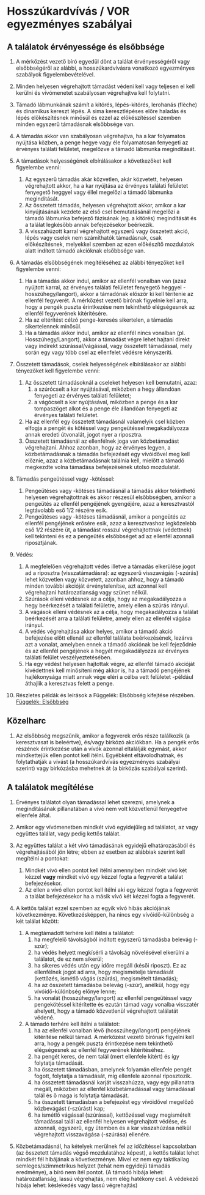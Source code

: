 # Hosszúkardvívás / VOR egyezményes szabályai
 
## A találatok érvényessége és elsőbbsége
 
1.  A mérkőzést vezető bíró egyedül dönt a találat érvényességéről vagy elsőbbségéről az alábbi, a hosszúkardvívásra vonatkozó egyezményes szabályok figyelembevételével.
 
1.  Minden helyesen végrehajtott támadást védeni kell vagy teljesen el kell kerülni és vívómenetet szabályosan végrehajtva kell folytatni.
 
1.  Támadó lábmunkának számít a kitörés, lépés-kitörés, lerohanás (flèche) és dinamikus kereszt lépés. A sima keresztlépéses előre haladás és lépés előkészítésnek minősül és ezzel az előkészítéssel szemben minden egyszerű támadásnak elsőbbsége van.
 
1. A támadás akkor van szabályosan végrehajtva, ha a kar folyamatos nyújtása közben, a penge hegye vagy éle folyamatosan fenyegeti az érvényes találati felületet, megelőzve a támadó lábmunka megindítását.
 
1. A támadások helyességének elbírálásakor a következőket kell figyelembe venni:
    1. Az egyszerű támadás akár közvetlen, akár közvetett, helyesen végrehajtott akkor, ha a kar nyújtása az érvényes találati felületet fenyegető heggyel vagy éllel megelőzi a támadó lábmunka megindítását.
    1. Az összetett támadás, helyesen végrehajtott akkor, amikor a kar kinyújtásának kezdete az első csel bemutatásánál megelőzi a támadó lábmunka befejező fázisának (eg. a kitörés) megindítását és a találat legkésőbb annak befejezésekor beérkezik.
    1. A visszahúzott karral végrehajtott egyszerű vagy összetett akció, lépés vagy cselek nem számíthatók támadásnak, csak előkészítésnek, melyekkel szemben az ezen előkészítő mozdulatok alatt indított támadó akcióknak elsőbbsége van.
 
1. A támadás elsőbbségének megítéléséhez az alábbi tényezőket kell figyelembe venni:
    1. Ha a támadás akkor indul, amikor az ellenfél vonalban van (azaz nyújtott karral, az érvényes találati felületet fenyegető heggyel - hosszúhegy/langort), akkor a támadónak először ki kell térítenie az ellenfél fegyverét. A mérkőzést vezető bírónak figyelnie kell arra, hogy a pengék puszta érintkezése nem tekinthető elégségesnek az ellenfél fegyverének kitérítésére.
    1. Ha az eltérítést célzó penge-keresés sikertelen, a támadás sikertelennek minősül.
    1. Ha a támadás akkor indul, amikor az ellenfél nincs vonalban (pl. Hosszúhegy/Langort), akkor a támadást végre lehet hajtani direkt vagy indirekt szúrással/vágással, vagy összetett támadással, mely során egy vagy több csel az ellenfelet védésre kényszeríti.
 
1. Összetett támadások, cselek helyességének elbírálásakor az alábbi tényezőket kell figyelembe venni:
   1. Az összetett támadásoknál a cseleket helyesen kell bemutatni, azaz:
        1. a szúrócselt a kar nyújtásával, miközben a hegy állandóan fenyegeti az érvényes találati felületet;
        1. a vágócselt a kar nyújtásával, miközben a penge és a kar tompaszöget alkot és a penge éle állandóan fenyegeti az érvényes találati felületet.
    1. Ha az ellenfél egy összetett támadásnál valamelyik csel közben elfogja a pengét és kötéssel vagy pengeütéssel megakadályozza annak eredeti útvonalát, jogot nyer a riposztra.
    1. Összetett támadásnál az ellenfélnek joga van közbetámadást végrehajtani. Ahhoz azonban, hogy az érvényes legyen, a közbetámadásnak a támadás befejezését egy vívóidővel meg kell előznie, azaz a közbetámadásnak találnia kell, mielőtt a támadó megkezdte volna támadása befejezésének utolsó mozdulatát.
 
1. Támadás pengeütéssel vagy -kötéssel:
    1. Pengeütéses vagy -kötéses támadásnál a támadás akkor tekinthető helyesen végrehajtottnak és akkor részesül elsőbbségben, amikor a pengeütés az ellenfél pengéjének gyengéjére, azaz a keresztvastól legtávolabb eső 1/2 részére esik.
    1. Pengeütéses vagy -kötéses támadásnál, amikor a pengeütés az ellenfél pengéjének erősére esik, azaz a keresztvashoz legközelebb eső 1/2 részére üt, a támadást rosszul végrehajtottnak (védettnek) kell tekinteni és ez a pengeütés elsőbbséget ad az ellenfél azonnali riposztjának.
 
1. Védés: 
    1. A megfelelően végrehajtott védés illetve a támadás elkerülése jogot ad a riposztra (visszatámadásra): az egyszerű visszavágás (-szúrás) lehet közvetlen vagy közvetett, azonban ahhoz, hogy a támadó minden további akcióját érvénytelenítse, azt azonnal kell végrehajtani határozatlanság vagy szünet nélkül.
    1. Szúrások elleni védésnek az a célja, hogy az megakadályozza a hegy beérkezését a találati felületre, amely ellen a szúrás irányul.
    1. A vágások elleni védésnek az a célja, hogy megakadályozza a találat beérkezését arra a találati felületre, amely ellen az ellenfél vágása irányul.
    1. A védés végrehajtása akkor helyes, amikor a támadó akció befejezése előtt ellenáll az ellenfél találata beérkezésének, lezárva azt a vonalat, amelyben ennek a támadó akciónak be kell fejeződnie és az ellenfél pengéjének a hegyét megakadályozza az érvényes találati felület veszélyeztetésében.
    1. Ha egy védést helyesen hajtottak végre, az ellenfél támadó akcióját kivédettnek kell minősíteni még akkor is, ha a támadó pengéjének hajlékonysága miatt annak vége eléri a célba vett felületet -például áthajlik a keresztvas felett a penge.
 
1.  Részletes példák és leírások a Függelék: Elsőbbség kifejtése részében.
[Függelék: Elsőbbség](fuggelek/02-elsobbseg.md)
 
## Közelharc
 
1. Az elsőbbség megszűnik, amikor a fegyverek erős része találkozik (a keresztvasat is beleértve), és/vagy birkózó akciókban. Ha a pengék erős részének érintkezése után a vívók azonnal eltalálják egymást, akkor mindkettejük ellen pontot kell ítélni. Egyébként eltávolodhatnak, és folytathatják a vívást (a hosszúkardvívás egyezményes szabályai szerint) vagy birkózásba mehetnek át (a birkózás szabályai szerint).
 
## A találatok megítélése
1. Érvényes találatot olyan támadással lehet szerezni, amelynek a meginditásának pillanatában a vívó nem volt közvetlenül fenyegetve ellenfele által.
 
1. Amikor egy vívómenetben mindkét vívó egyidejűleg ad találatot, az vagy együttes találat, vagy pedig kettős találat.
 
1. Az együttes találat a két vívó támadásának egyidejű elhatározásából és végrehajtásából jön létre; ebben az esetben az alábbiak szerint kell megítélni a pontokat:
   1. Mindkét vívó ellen pontot kell ítélni amennyiben mindkét vívó két kézzel **vagy** mindkét vívó egy kézzel fogta a fegyverét a találat befejezésekor.
   1. Az ellen a vívó ellen pontot kell ítélni aki egy kézzel fogta a fegyverét a találat befejezésekor ha a másik vívó két kézzel fogta a fegyverét.
 
1. A kettős találat ezzel szemben az egyik vívó hibás akciójának következménye. Következésképpen, ha nincs egy vívóidő-különbség a két találat között:
    1. A megtámadott terhére kell ítélni a találatot:
        1. ha megfelelő távolságból indított egyszerű támadásba belevág (-szúr);
        1. ha védés helyett megkísérli a távolság növelésével elkerülni a találatot, de ez nem sikerül;
        1. ha sikeres védés után egy időre megáll (késői riposzt). Ez az ellenfélnek jogot ad arra, hogy megismételje támadását (kettőzés, ismétlő vágás (szúrás), megismételt támadás);
        1. ha az összetett támadásba belevág (-szúr), anélkül, hogy egy vívóidő-különbség előnye lenne;
        1. ha vonalát (hosszúhegy/langort) az ellenfél pengeütéssel vagy pengekötéssel kitérítette és ezután támad vagy vonalba visszatér ahelyett, hogy a támadó közvetlenül végrehajtott találatát védené.
    1. A támadó terhére kell ítélni a találatot:
        1. ha az ellenfél vonalban lévő (hosszúhegy/langort) pengéjének kitérítése nélkül támad. A mérkőzést vezető bírónak figyelni kell arra, hogy a pengék puszta érintkezése nem tekinthető elégségesnek az ellenfél fegyverének kitérítéséhez.
        1. ha pengét keres, de nem talál (mert ellenfele kitért) és így folytatja támadását.
        1. ha összetett támadásban, amelynek folyamán ellenfele pengét fogott, folytatja a támadását, míg ellenfele azonnal riposztozik.
        1. ha összetett támadásnál karját visszahúzza, vagy egy pillanatra megáll, miközben az ellenfél közbetámadással vagy támadással talál és ő maga is folytatja támadását.
        1. ha összetett támadásban a befejezést egy vívóidővel megelőző közbevágást (-szúrást) kap;
        1. ha ismétlő vágással (szúrással), kettőzéssel vagy megismételt támadással talál az ellenfél helyesen végrehajtott védése, és azonnali, egyszerű, egy ütemben és a kar visszahúzása nélkül végrehajtott visszavágása (-szúrása) ellenére.
 
1.  Közbetámadásnál, ha kételyek merülnek fel az időzítéssel kapcsolatban (az összetett támadás végső mozdulatához képest), a kettős találat lehet mindkét fél hibájának a következménye. Mivel ez nem egy taktikailag semleges/szimmetrikus helyzet (tehát nem egyidejű támadás eredménye), a bíró nem ítél pontot. (A támadó hibája lehet: határozatlanság, lassú végrehajtás, nem elég hatékony csel. A védekező hibája lehet: késlekedés vagy lassú végrehajtás)
